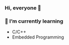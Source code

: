 <!-- **JLGGG/JLGGG** is a ✨ _special_ ✨ repository because its `README.md` (this file) appears on your GitHub profile.

Here are some ideas to get you started:

- 🔭 I’m currently working on ...
- 🌱 I’m currently learning ...
- 👯 I’m looking to collaborate on ...
- 🤔 I’m looking for help with ...
- 💬 Ask me about ...
- 📫 How to reach me: ...
- 😄 Pronouns: ...
- ⚡ Fun fact: ... -->

### Hi, everyone 👋  
### 🌱 I’m currently learning
- C/C++
- Embedded Programming

<!--[![JLGGG's GitHub stats](https://github-readme-stats.vercel.app/api?username=JLGGG&show_icons=true&theme=dark)](https://github.com/anuraghazra/github-readme-stats)-->
<!-- ### LeetCode -->
<!--![Leetcode Stats](https://leetcard.jacoblin.cool/JLGGG?ext=activity)-->
<!--<a href="https://github.com/JLGGG"><img src="https://hits.seeyoufarm.com/api/count/incr/badge.svg?url=https%3A%2F%2Fgithub.com%2FJLGGG&count_bg=%2379C83D&title_bg=%23555555&icon=&icon_color=%23E7E7E7&title=hits&edge_flat=false"/></a>-->
